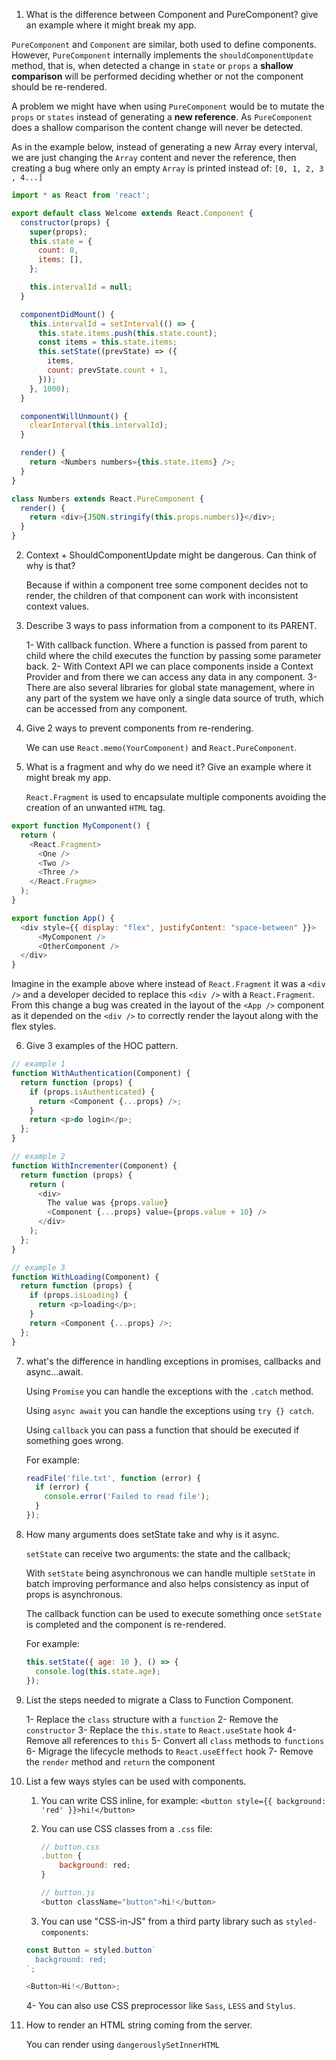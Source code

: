 1. What is the difference between Component and PureComponent? give an example where it might break my app.

`PureComponent` and `Component` are similar, both used to define components. However, `PureComponent` internally implements the `shouldComponentUpdate` method, that is, when detected a change in `state` or `props` a **shallow comparison** will be performed deciding whether or not the component should be re-rendered.

A problem we might have when using `PureComponent` would be to mutate the `props` or `states` instead of generating a **new reference**. As `PureComponent` does a shallow comparison the content change will never be detected.

As in the example below, instead of generating a new Array every interval, we are just changing the `Array` content and never the reference, then creating a bug where only an empty `Array` is printed instead of: `[0, 1, 2, 3 , 4...]`

```js
import * as React from 'react';

export default class Welcome extends React.Component {
  constructor(props) {
    super(props);
    this.state = {
      count: 0,
      items: [],
    };

    this.intervalId = null;
  }

  componentDidMount() {
    this.intervalId = setInterval(() => {
      this.state.items.push(this.state.count);
      const items = this.state.items;
      this.setState((prevState) => ({
        items,
        count: prevState.count + 1,
      }));
    }, 1000);
  }

  componentWillUnmount() {
    clearInterval(this.intervalId);
  }

  render() {
    return <Numbers numbers={this.state.items} />;
  }
}

class Numbers extends React.PureComponent {
  render() {
    return <div>{JSON.stringify(this.props.numbers)}</div>;
  }
}
```

2. Context + ShouldComponentUpdate might be dangerous. Can think of why is that?

   Because if within a component tree some component decides not to render, the children of that component can work with inconsistent context values.

3. Describe 3 ways to pass information from a component to its PARENT.

   1- With callback function. Where a function is passed from parent to child where the child executes the function by passing some parameter back.
   2- With Context API we can place components inside a Context Provider and from there we can access any data in any component.
   3- There are also several libraries for global state management, where in any part of the system we have only a single data source of truth, which can be accessed from any component.

4. Give 2 ways to prevent components from re-rendering.

   We can use `React.memo(YourComponent)` and `React.PureComponent`.

5. What is a fragment and why do we need it? Give an example where it might break my app.

   `React.Fragment` is used to encapsulate multiple components avoiding the creation of an unwanted `HTML` tag.

```js
export function MyComponent() {
  return (
    <React.Fragment>
      <One />
      <Two />
      <Three />
    </React.Fragme>
  );
}

export function App() {
  <div style={{ display: "flex", justifyContent: "space-between" }}>
	  <MyComponent />
	  <OtherComponent />
  </div>
}
```

Imagine in the example above where instead of `React.Fragment` it was a `<div />` and a developer decided to replace this `<div />` with a `React.Fragment`. From this change a bug was created in the layout of the `<App />` component as it depended on the `<div />` to correctly render the layout along with the flex styles.

6. Give 3 examples of the HOC pattern.

```js
// example 1
function WithAuthentication(Component) {
  return function (props) {
    if (props.isAuthenticated) {
      return <Component {...props} />;
    }
    return <p>do login</p>;
  };
}

// example 2
function WithIncrementer(Component) {
  return function (props) {
    return (
      <div>
        The value was {props.value}
        <Component {...props} value={props.value + 10} />
      </div>
    );
  };
}

// example 3
function WithLoading(Component) {
  return function (props) {
    if (props.isLoading) {
      return <p>loading</p>;
    }
    return <Component {...props} />;
  };
}
```

7. what's the difference in handling exceptions in promises, callbacks and async...await.

   Using `Promise` you can handle the exceptions with the `.catch` method.

   Using `async await` you can handle the exceptions using `try {} catch`.

   Using `callback` you can pass a function that should be executed if something goes wrong.

   For example:

   ```js
   readFile('file.txt', function (error) {
     if (error) {
       console.error('Failed to read file');
     }
   });
   ```

8. How many arguments does setState take and why is it async.

   `setState` can receive two arguments: the state and the callback;

   With `setState` being asynchronous we can handle multiple `setState` in batch improving performance and also helps consistency as input of props is asynchronous.

   The callback function can be used to execute something once `setState` is completed and the component is re-rendered.

   For example:

   ```js
   this.setState({ age: 10 }, () => {
     console.log(this.state.age);
   });
   ```

9. List the steps needed to migrate a Class to Function Component.

   1- Replace the `class` structure with a `function`
   2- Remove the `constructor`
   3- Replace the `this.state` to `React.useState` hook
   4- Remove all references to `this`
   5- Convert all `class` methods to `functions`
   6- Migrage the lifecycle methods to `React.useEffect` hook
   7- Remove the `render` method and `return` the component

10. List a few ways styles can be used with components.

    1. You can write CSS inline, for example:
       `<button style={{ background: 'red' }}>hi!</button>`

    2. You can use CSS classes from a `.css` file:

       ```js
       // button.css
       .button {
           background: red;
       }

       // button.js
       <button className="button">hi!</button>
       ```

    3. You can use "CSS-in-JS" from a third party library such as `styled-components`:

    ```js
    const Button = styled.button`
      background: red;
    `;

    <Button>Hi!</Button>;
    ```

    4- You can also use CSS preprocessor like `Sass`, `LESS` and `Stylus`.

11. How to render an HTML string coming from the server.

    You can render using `dangerouslySetInnerHTML`
